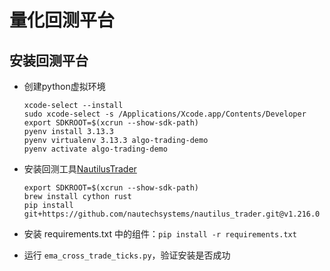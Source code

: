 # 量化回测平台

## 安装回测平台
- 创建python虚拟环境
    ```
    xcode-select --install
    sudo xcode-select -s /Applications/Xcode.app/Contents/Developer
    export SDKROOT=$(xcrun --show-sdk-path)
    pyenv install 3.13.3
    pyenv virtualenv 3.13.3 algo-trading-demo
    pyenv activate algo-trading-demo
    ```

- 安装回测工具[NautilusTrader](https://github.com/nautechsystems/nautilus_trader)
    ```
    export SDKROOT=$(xcrun --show-sdk-path)
    brew install cython rust
    pip install git+https://github.com/nautechsystems/nautilus_trader.git@v1.216.0
    ```
- 安装 requirements.txt 中的组件：`pip install -r requirements.txt`
- 运行 `ema_cross_trade_ticks.py`，验证安装是否成功 
